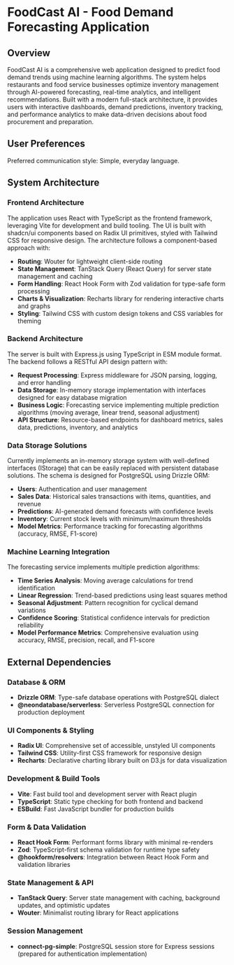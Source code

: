 
# FoodCast AI - Food Demand Forecasting Application

## Overview

FoodCast AI is a comprehensive web application designed to predict food demand trends using machine learning algorithms. The system helps restaurants and food service businesses optimize inventory management through AI-powered forecasting, real-time analytics, and intelligent recommendations. Built with a modern full-stack architecture, it provides users with interactive dashboards, demand predictions, inventory tracking, and performance analytics to make data-driven decisions about food procurement and preparation.

## User Preferences

Preferred communication style: Simple, everyday language.

## System Architecture

### Frontend Architecture
The application uses React with TypeScript as the frontend framework, leveraging Vite for development and build tooling. The UI is built with shadcn/ui components based on Radix UI primitives, styled with Tailwind CSS for responsive design. The architecture follows a component-based approach with:

- **Routing**: Wouter for lightweight client-side routing
- **State Management**: TanStack Query (React Query) for server state management and caching
- **Form Handling**: React Hook Form with Zod validation for type-safe form processing
- **Charts & Visualization**: Recharts library for rendering interactive charts and graphs
- **Styling**: Tailwind CSS with custom design tokens and CSS variables for theming

### Backend Architecture
The server is built with Express.js using TypeScript in ESM module format. The backend follows a RESTful API design pattern with:

- **Request Processing**: Express middleware for JSON parsing, logging, and error handling
- **Data Storage**: In-memory storage implementation with interfaces designed for easy database migration
- **Business Logic**: Forecasting service implementing multiple prediction algorithms (moving average, linear trend, seasonal adjustment)
- **API Structure**: Resource-based endpoints for dashboard metrics, sales data, predictions, inventory, and analytics

### Data Storage Solutions
Currently implements an in-memory storage system with well-defined interfaces (IStorage) that can be easily replaced with persistent database solutions. The schema is designed for PostgreSQL using Drizzle ORM:

- **Users**: Authentication and user management
- **Sales Data**: Historical sales transactions with items, quantities, and revenue
- **Predictions**: AI-generated demand forecasts with confidence levels
- **Inventory**: Current stock levels with minimum/maximum thresholds
- **Model Metrics**: Performance tracking for forecasting algorithms (accuracy, RMSE, F1-score)

### Machine Learning Integration
The forecasting service implements multiple prediction algorithms:

- **Time Series Analysis**: Moving average calculations for trend identification
- **Linear Regression**: Trend-based predictions using least squares method
- **Seasonal Adjustment**: Pattern recognition for cyclical demand variations
- **Confidence Scoring**: Statistical confidence intervals for prediction reliability
- **Model Performance Metrics**: Comprehensive evaluation using accuracy, RMSE, precision, recall, and F1-score

## External Dependencies

### Database & ORM
- **Drizzle ORM**: Type-safe database operations with PostgreSQL dialect
- **@neondatabase/serverless**: Serverless PostgreSQL connection for production deployment

### UI Components & Styling
- **Radix UI**: Comprehensive set of accessible, unstyled UI components
- **Tailwind CSS**: Utility-first CSS framework for responsive design
- **Recharts**: Declarative charting library built on D3.js for data visualization

### Development & Build Tools
- **Vite**: Fast build tool and development server with React plugin
- **TypeScript**: Static type checking for both frontend and backend
- **ESBuild**: Fast JavaScript bundler for production builds

### Form & Data Validation
- **React Hook Form**: Performant forms library with minimal re-renders
- **Zod**: TypeScript-first schema validation for runtime type safety
- **@hookform/resolvers**: Integration between React Hook Form and validation libraries

### State Management & API
- **TanStack Query**: Server state management with caching, background updates, and optimistic updates
- **Wouter**: Minimalist routing library for React applications

### Session Management
- **connect-pg-simple**: PostgreSQL session store for Express sessions (prepared for authentication implementation)

